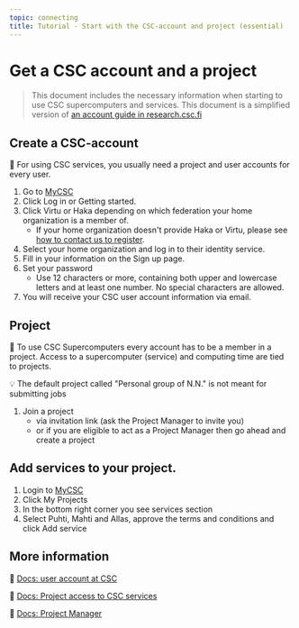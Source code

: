 ```yaml
---
topic: connecting
title: Tutorial - Start with the CSC-account and project (essential)
---
```


# Get a CSC account and a project

> This document includes the necessary information when starting to use CSC supercomputers and services. 
> This document is a simplified version of [an account guide in research.csc.fi](https://research.csc.fi/accounts-and-projects)

## Create a CSC-account

💬 For using CSC services, you usually need a project and user accounts for every user.

1. Go to [MyCSC](my.csc.fi)
2. Click Log in or Getting started.
3. Click Virtu or Haka depending on which federation your home organization is a member of.
    - If your home organization doesn't provide Haka or Virtu, please see [how to contact us to register](https://docs.csc.fi/accounts/how-to-create-new-user-account/#getting-an-account-without-haka-or-virtu). 
4. Select your home organization and log in to their identity service.
5. Fill in your information on the Sign up page.
6. Set your password
    - Use 12 characters or more, containing both upper and lowercase letters and at least one number. No special characters are allowed.
7. You will receive your CSC user account information via email.

## Project

💬 To use CSC Supercomputers every account has to be a member in a project. Access to a supercomputer (service) and computing time are tied to projects. 

💡 The default project called "Personal group of N.N." is not meant for submitting jobs

1. Join a project
    - via invitation link (ask the Project Manager to invite you)
    - or if you are eligible to act as a Project Manager then go ahead and create a project

## Add services to your project.

1. Login to [MyCSC](my.csc.fi)
2. Click My Projects
3. In the bottom right corner you see services section
4. Select Puhti, Mahti and Allas, approve the terms and conditions and click Add service


## More information
💭 [Docs: user account at CSC](https://docs.csc.fi/accounts/how-to-create-new-user-account/)

💭 [Docs: Project access to CSC services](https://docs.csc.fi/accounts/how-to-add-service-access-for-project/)

💭 [Docs: Project Manager](https://www.csc.fi/en/prerequisites-for-a-project-manager)
